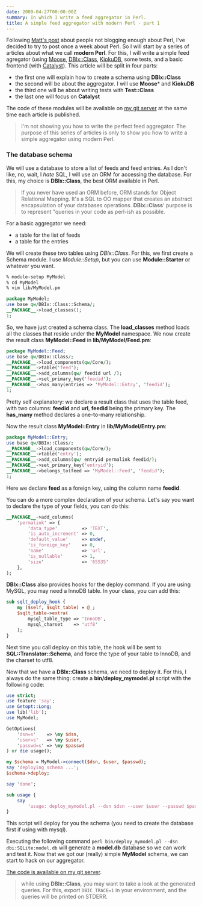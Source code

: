 ```yaml
---
date: 2009-04-27T00:00:00Z
summary: In which I write a feed aggregator in Perl.
title: A simple feed aggregator with modern Perl - part 1
---
```


Following [Matt's post](http://www.shadowcat.co.uk/blog/matt-s-trout/iron-man/) about people not blogging enough about Perl, I've decided to try to post once a week about Perl. So I will start by a series of articles about what we call **modern Perl**. For this, I will write a simple feed agregator (using [Moose](https://metacpan.org/pod/Moose), [DBIx::Class](http://search.cpan.org/perldoc?DBIx::Class), [KiokuDB](http://search.cpan.org/perldoc?KiokuDB), some tests, and a basic frontend (with [Catalyst](http://search.cpan.org/perldoc?Catalyst)). This article will be split in four parts:

 * the first one will explain how to create a schema using **DBIx::Class**
 * the second will be about the aggregator. I will use **Moose*** and **KiokuDB**
 * the third one will be about writing tests with **Test::Class**
 * the last one will focus on **Catalyst**

The code of these modules will be available on [my git server](http://git.lumberjaph.net/) at the same time each article is published.

> I'm not showing you how to write the perfect feed aggregator.  The purpose of this series of articles is only to show you how to write a simple aggregator using modern Perl.

### The database schema

We will use a database to store a list of feeds and feed entries. As I don't like, no, wait, I *hate* SQL, I will use an ORM for accessing the database. For this, my choice is **DBIx::Class**, the best ORM available in Perl.

> If you never have used an ORM before, ORM stands for Object Relational Mapping. It's a SQL to OO mapper that creates an abstract encapsulation of your databases operations. **DBIx::Class**' purpose is to represent "queries in your code as perl-ish as possible.

For a basic aggregator we need:

 * a table for the list of feeds
 * a table for the entries

We will create these two tables using *DBIx::Class*. For this, we first create a Schema module. I use *Module::Setup*, but you can use **Module::Starter** or whatever you want.

```bash
% module-setup MyModel
% cd MyModel
% vim lib/MyModel.pm
```

```perl
package MyModel;
use base qw/DBIx::Class::Schema/;
__PACKAGE__->load_classes();
1;
```

So, we have just created a schema class. The **load_classes** method loads all the classes that reside under the **MyModel** namespace. We now create the result class **MyModel::Feed** in **lib/MyModel/Feed.pm**:

```perl
package MyModel::Feed;
use base qw/DBIx::Class/;
__PACKAGE__->load_components(qw/Core/);
__PACKAGE__->table('feed');
__PACKAGE__->add_columns(qw/ feedid url /);
__PACKAGE__->set_primary_key('feedid');
__PACKAGE__->has_many(entries => 'MyModel::Entry', 'feedid');
1;
```

Pretty self explanatory: we declare a result class that uses the table feed, with two columns: **feedid** and **url**, **feedid** being the primary key. The **has_many** method declares a one-to-many relationship.

Now the result class **MyModel::Entry** in **lib/MyModel/Entry.pm**:

```perl
package MyModel::Entry;
use base qw/DBIx::Class/;
__PACKAGE__->load_components(qw/Core/);
__PACKAGE__->table('entry');
__PACKAGE__->add_columns(qw/ entryid permalink feedid/);
__PACKAGE__->set_primary_key('entryid');
__PACKAGE__->belongs_to(feed => 'MyModel::Feed', 'feedid');
1;
```

Here we declare **feed** as a foreign key, using the column name **feedid**.

You can do a more complex declaration of your schema. Let's say you want to declare the type of your fields, you can do this:

```perl
__PACKAGE__->add_columns(
    'permalink' => {
        'data_type'         => 'TEXT',
        'is_auto_increment' => 0,
        'default_value'     => undef,
        'is_foreign_key'    => 0,
        'name'              => 'url',
        'is_nullable'       => 1,
        'size'              => '65535'
    },
);
```

**DBIx::Class** also provides hooks for the deploy command. If you are using MySQL, you may need a InnoDB table. In your class, you can add this:

```perl
sub sqlt_deploy_hook {
    my ($self, $sqlt_table) = @_;
    $sqlt_table->extra(
        mysql_table_type => 'InnoDB',
        mysql_charset    => 'utf8'
    );
}
```

Next time you call deploy on this table, the hook will be sent to **SQL::Translator::Schema**, and force the type of your table to InnoDB, and the charset to utf8.

Now that we have a **DBIx::Class** schema, we need to deploy it. For this, I always do the same thing: create a **bin/deploy_mymodel.pl** script with the following code:

```perl
use strict;
use feature 'say';
use Getopt::Long;
use lib('lib');
use MyModel;

GetOptions(
    'dsn=s'    => \my $dsn,
    'user=s'   => \my $user,
    'passwd=s' => \my $passwd
) or die usage();

my $schema = MyModel->connect($dsn, $user, $passwd);
say 'deploying schema ...';
$schema->deploy;

say 'done';

sub usage {
    say
        'usage: deploy_mymodel.pl --dsn $dsn --user $user --passwd $passwd';
}
```

This script will deploy for you the schema (you need to create the database first if using with mysql).

Executing the following command `perl bin/deploy_mymodel.pl --dsn dbi:SQLite:model.db` will generate a **model.db** database so we can work and test it. Now that we got our (really) simple **MyModel** schema, we can start to hack on our aggregator.

[The code is available on my git server](http://git.lumberjaph.net/p5-ironman-mymodel.git/).

> while using **DBIx::Class**, you may want to take a look at the generated queries. For this, export `DBIC_TRACE=1` in your environment, and the queries will be printed on STDERR.
